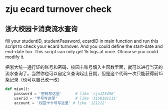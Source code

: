 # zju ecard turnover check
## 浙大校园卡消费流水查询

fill your studentID, studentPassword, ecardID in main function and run this script to check your ecard turnover. And you could define the start-date and end-date too. This script can only get 15 logs at once. Ofcourse you could modify it.

把浙大统一通行证的账号和密码、校园卡账号填入主函数里面，就可以进行当天的流水查询了。当然你也可以自定义查询起止日期，但是这个代码一次只能获得前15条记录（也可以自己改一改）

```python
def mian():
    password = '密码写这里'      # like 'zju123456'
    userid = '学号写这里'        # like '3150101111'
    account = '校园卡卡号写这里' # like '121212'
```
